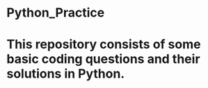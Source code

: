 # Python_Practice
# This repository consists of some basic coding questions and their solutions in Python.
